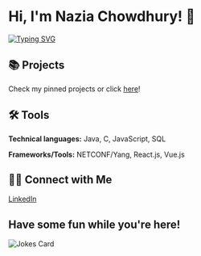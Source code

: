 # Hi, I'm Nazia Chowdhury! 🤩

[![Typing SVG](https://readme-typing-svg.demolab.com/?height=55&multiline=true&lines=Software+Engineering+Student;at+McGill+University)](https://git.io/typing-svg) 

## 📚 Projects
Check my pinned projects or click [here](https://github.com/naziaC/Portfolio)!

## 🛠️ Tools

**Technical languages:**  Java, C, JavaScript, SQL

**Frameworks/Tools:** NETCONF/Yang, React.js, Vue.js


## 👋🏻 Connect with Me
[LinkedIn](https://www.linkedin.com/in/naziachowdhury/)


## Have some fun while you're here!
![Jokes Card](https://readme-jokes.vercel.app/api)
<!--
**naziaC/naziaC** is a ✨ _special_ ✨ repository because its `README.md` (this file) appears on your GitHub profile.

Here are some ideas to get you started:

- 🔭 I’m currently working on ...
- 🌱 I’m currently learning ...
- 👯 I’m looking to collaborate on ...
- 🤔 I’m looking for help with ...
- 💬 Ask me about ...
- 📫 How to reach me: ...
- 😄 Pronouns: ...
- ⚡ Fun fact: ...
-->
